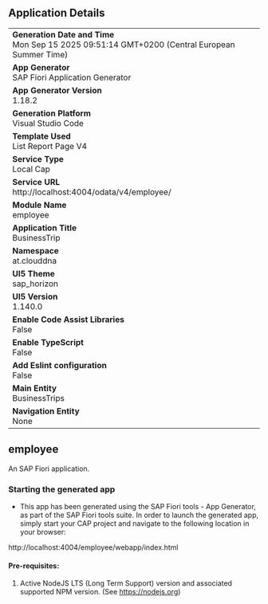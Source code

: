 ## Application Details
|               |
| ------------- |
|**Generation Date and Time**<br>Mon Sep 15 2025 09:51:14 GMT+0200 (Central European Summer Time)|
|**App Generator**<br>SAP Fiori Application Generator|
|**App Generator Version**<br>1.18.2|
|**Generation Platform**<br>Visual Studio Code|
|**Template Used**<br>List Report Page V4|
|**Service Type**<br>Local Cap|
|**Service URL**<br>http://localhost:4004/odata/v4/employee/|
|**Module Name**<br>employee|
|**Application Title**<br>BusinessTrip|
|**Namespace**<br>at.clouddna|
|**UI5 Theme**<br>sap_horizon|
|**UI5 Version**<br>1.140.0|
|**Enable Code Assist Libraries**<br>False|
|**Enable TypeScript**<br>False|
|**Add Eslint configuration**<br>False|
|**Main Entity**<br>BusinessTrips|
|**Navigation Entity**<br>None|

## employee

An SAP Fiori application.

### Starting the generated app

-   This app has been generated using the SAP Fiori tools - App Generator, as part of the SAP Fiori tools suite.  In order to launch the generated app, simply start your CAP project and navigate to the following location in your browser:

http://localhost:4004/employee/webapp/index.html

#### Pre-requisites:

1. Active NodeJS LTS (Long Term Support) version and associated supported NPM version.  (See https://nodejs.org)


